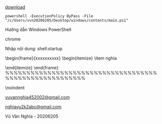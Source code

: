 [download](contents/download.ps1)


```
powershell -ExecutionPolicy ByPass -File "/c/Users/vvn20206205/Desktop/windows/contents/main.ps1"
```

<!-- đăng ký   windows   theme registry -->
Hướng dẫn Windows PowerShell



 


chrome
 

<!--  -->

Nhập nội dung: shell:startup


<!--  -->



 

\begin{frame}{xxxxxxxxxx}
\begin{itemize}
    \item nghia


\end{itemize}
\end{frame}
%%%%%%%%%%%%%%%%%%%%%%%%%%%%%%%%%%%%%%%%%%%%%%%%%%%%%%%

 



\noindent



vuvannghia452002@gmail.com



nghiavu2k2abc@gmail.com

 

Vũ Văn Nghĩa - 20206205